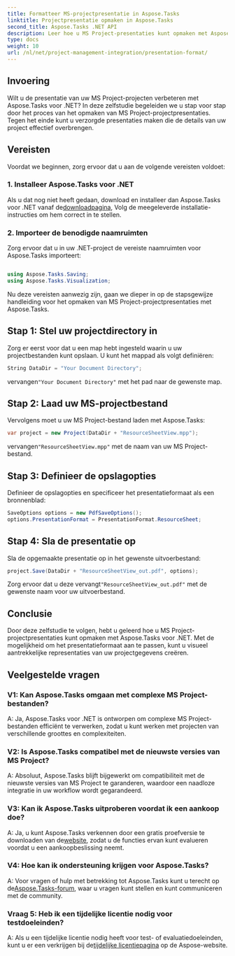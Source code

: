 ```yaml
---
title: Formatteer MS-projectpresentatie in Aspose.Tasks
linktitle: Projectpresentatie opmaken in Aspose.Tasks
second_title: Aspose.Tasks .NET API
description: Leer hoe u MS Project-presentaties kunt opmaken met Aspose.Tasks voor .NET. Verbeter moeiteloos de visualisatie en communicatie van projectdetails.
type: docs
weight: 10
url: /nl/net/project-management-integration/presentation-format/
---
```

## Invoering

Wilt u de presentatie van uw MS Project-projecten verbeteren met Aspose.Tasks voor .NET? In deze zelfstudie begeleiden we u stap voor stap door het proces van het opmaken van MS Project-projectpresentaties. Tegen het einde kunt u verzorgde presentaties maken die de details van uw project effectief overbrengen.

## Vereisten

Voordat we beginnen, zorg ervoor dat u aan de volgende vereisten voldoet:

### 1. Installeer Aspose.Tasks voor .NET

 Als u dat nog niet heeft gedaan, download en installeer dan Aspose.Tasks voor .NET vanaf de[downloadpagina](https://releases.aspose.com/tasks/net/), Volg de meegeleverde installatie-instructies om hem correct in te stellen.

### 2. Importeer de benodigde naamruimten

Zorg ervoor dat u in uw .NET-project de vereiste naamruimten voor Aspose.Tasks importeert:

```csharp

using Aspose.Tasks.Saving;
using Aspose.Tasks.Visualization;
```

Nu deze vereisten aanwezig zijn, gaan we dieper in op de stapsgewijze handleiding voor het opmaken van MS Project-projectpresentaties met Aspose.Tasks.

## Stap 1: Stel uw projectdirectory in

Zorg er eerst voor dat u een map hebt ingesteld waarin u uw projectbestanden kunt opslaan. U kunt het mappad als volgt definiëren:

```csharp
String DataDir = "Your Document Directory";
```

 vervangen`"Your Document Directory"` met het pad naar de gewenste map.

## Stap 2: Laad uw MS-projectbestand

Vervolgens moet u uw MS Project-bestand laden met Aspose.Tasks:

```csharp
var project = new Project(DataDir + "ResourceSheetView.mpp");
```

 vervangen`"ResourceSheetView.mpp"` met de naam van uw MS Project-bestand.

## Stap 3: Definieer de opslagopties

Definieer de opslagopties en specificeer het presentatieformaat als een bronnenblad:

```csharp
SaveOptions options = new PdfSaveOptions();
options.PresentationFormat = PresentationFormat.ResourceSheet;
```

## Stap 4: Sla de presentatie op

Sla de opgemaakte presentatie op in het gewenste uitvoerbestand:

```csharp
project.Save(DataDir + "ResourceSheetView_out.pdf", options);
```

 Zorg ervoor dat u deze vervangt`"ResourceSheetView_out.pdf"` met de gewenste naam voor uw uitvoerbestand.

## Conclusie

Door deze zelfstudie te volgen, hebt u geleerd hoe u MS Project-projectpresentaties kunt opmaken met Aspose.Tasks voor .NET. Met de mogelijkheid om het presentatieformaat aan te passen, kunt u visueel aantrekkelijke representaties van uw projectgegevens creëren.

## Veelgestelde vragen

### V1: Kan Aspose.Tasks omgaan met complexe MS Project-bestanden?
A: Ja, Aspose.Tasks voor .NET is ontworpen om complexe MS Project-bestanden efficiënt te verwerken, zodat u kunt werken met projecten van verschillende groottes en complexiteiten.

### V2: Is Aspose.Tasks compatibel met de nieuwste versies van MS Project?
A: Absoluut, Aspose.Tasks blijft bijgewerkt om compatibiliteit met de nieuwste versies van MS Project te garanderen, waardoor een naadloze integratie in uw workflow wordt gegarandeerd.

### V3: Kan ik Aspose.Tasks uitproberen voordat ik een aankoop doe?
 A: Ja, u kunt Aspose.Tasks verkennen door een gratis proefversie te downloaden van de[website](https://releases.aspose.com/), zodat u de functies ervan kunt evalueren voordat u een aankoopbeslissing neemt.

### V4: Hoe kan ik ondersteuning krijgen voor Aspose.Tasks?
 A: Voor vragen of hulp met betrekking tot Aspose.Tasks kunt u terecht op de[Aspose.Tasks-forum](https://forum.aspose.com/c/tasks/15), waar u vragen kunt stellen en kunt communiceren met de community.

### Vraag 5: Heb ik een tijdelijke licentie nodig voor testdoeleinden?
 A: Als u een tijdelijke licentie nodig heeft voor test- of evaluatiedoeleinden, kunt u er een verkrijgen bij de[tijdelijke licentiepagina](https://purchase.aspose.com/temporary-license/) op de Aspose-website.